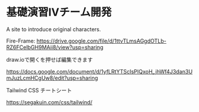 # 基礎演習Ⅳチーム開発
A site to introduce original characters.

Fire-Frame: https://drive.google.com/file/d/1ttvTLmsAGgdOTLb-RZ6FCelbGH9MAii8/view?usp=sharing

draw.ioで開くを押せば編集できます

https://docs.google.com/document/d/1yfLRtYTScIsPIQxoH_jhWf4J3dan3UmJuzLcmHCgUw8/edit?usp=sharing

Tailwind CSS チートシート

https://segakuin.com/css/tailwind/
